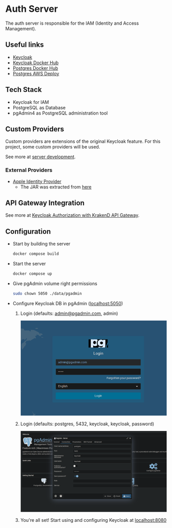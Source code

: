 # Auth Server

The auth server is responsible for the IAM (Identity and Access Management).

## Useful links

- [Keycloak](https://www.keycloak.org/)
- [Keycloak Docker Hub](https://hub.docker.com/r/keycloak/keycloak/)
- [Postgres Docker Hub](https://hub.docker.com/_/postgres/)
- [Postgres AWS Deploy](https://aws.amazon.com/getting-started/hands-on/create-connect-postgresql-db/)

## Tech Stack
- Keycloak for IAM
- PostgreSQL as Database
- pgAdmin4 as PostgreSQL administration tool

## Custom Providers
Custom providers are extensions of the original Keycloak feature. For this project, some custom providers will be used.

See more at [server development](https://www.keycloak.org/docs/latest/server_development/).

### External Providers
- [Apple Identity Provider](https://github.com/klausbetz/apple-identity-provider-keycloak)
    - The JAR was extracted from [here](https://github.com/klausbetz/apple-identity-provider-keycloak/releases/tag/1.7.0)

## API Gateway Integration
See more at [Keycloak Authorization with KrakenD API Gateway](https://www.krakend.io/docs/authorization/keycloak/).

## Configuration
- Start by building the server
    ```sh
    docker compose build
    ```
- Start the server
    ```sh
    docker compose up
    ```
- Give pgAdmin volume right permissions
    ```sh
    sudo chown 5050 ./data/pgadmin
    ```
- Configure Keycloak DB in pgAdmin ([localhost:5050](http://localhost:5050))
    1. Login (defaults: admin@pgadmin.com, admin)

        ![pgAdmin Login](docs/pgAdmin_login.png)

    2. Login (defaults: postgres, 5432, keycloak, keycloak, password)

        ![pgAdmin Register](docs/pgAdmin_register.png)

    3. You're all set! Start using and configuring Keycloak at [localhost:8080](http://localhost:8080)